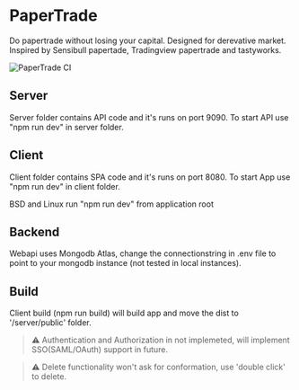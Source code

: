 # PaperTrade
Do papertrade without losing your capital. Designed for derevative market. Inspired by Sensibull papertade, Tradingview papertrade and tastyworks.

![PaperTrade CI](https://github.com/anandav/PaperTrade/actions/workflows/master_nse-papertrade-app.yml/badge.svg)
<!-- 
[![Papertrade](https://github.com/anandav/PaperTrade/actions/workflows/master_nse-papertrade-app.yml/badge.svg)](https://github.com/anandav/PaperTrade/actions/workflows/master_nse-papertrade-app.yml) -->

## Server
Server folder contains API code and it's runs on port 9090. To start API use "npm run dev" in server folder.

## Client 
Client folder contains SPA code and it's runs on port 8080. To start App use "npm run dev" in client folder.

BSD and Linux run "npm run dev" from application root

## Backend 
Webapi uses Mongodb Atlas, change the connectionstring in .env file to point to your mongodb instance (not tested in local instances).

 ## Build 
 Client build (npm run build) will build app and move the dist to '/server/public' folder.

> :warning: Authentication and Authorization in not implemeted, will implement SSO(SAML/OAuth) support in future.

> :warning: Delete functionality won't ask for conformation, use 'double click' to delete.

 

